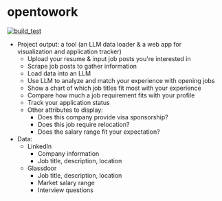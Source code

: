 # opentowork
[![build_test](https://github.com/nguyenha1910/opentowork/actions/workflows/build_test.yml/badge.svg)](https://github.com/nguyenha1910/opentowork/actions/workflows/build_test.yml)


- Project output: a tool (an LLM data loader & a web app for visualization and application tracker)
    -  Upload your resume & input job posts you're interested in
    - Scrape job posts to gather information
    - Load data into an LLM
    - Use LLM to analyze and match your experience with opening jobs
    - Show a chart of which job titles fit most with your experience
    - Compare how much a job requirement fits with your profile
    - Track your application status
    - Other attributes to display: 
        - Does this company provide visa sponsorship?
        - Does this job require relocation?
        - Does the salary range fit your expectation?
- Data:
    - LinkedIn
        - Company information
        - Job title, description, location
    - Glassdoor
        - Job title, description, location
        - Market salary range
        - Interview questions
